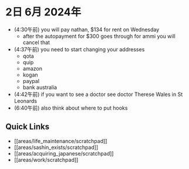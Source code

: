 # 2日 6月 2024年
- (4:30午前) you will pay nathan, $134 for rent on Wednesday
  - after the autopayment for $300 goes through for ammi you will cancel that
- (4:37午前) you need to start changing your addresses
  - qota
  - quip
  - amazon
  - kogan
  - paypal
  - bank australia
- (4:42午前) if you want to see a doctor see doctor Therese Wales in St Leonards
- (6:40午前) also think about where to put hooks

  

 



## Quick Links
- [[areas/life_maintenance/scratchpad]]
- [[areas/sashin_exists/scratchpad]]
- [[areas/acquiring_japanese/scratchpad]]
- [[areas/work/scratchpad]]
